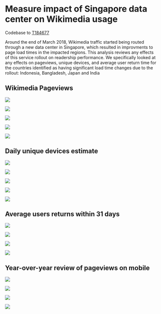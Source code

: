 # Measure impact of Singapore data center on Wikimedia usage
Codebase to [T184677](https://phabricator.wikimedia.org/T184677)

Around the end of March 2018, Wikimedia traffic started being routed through a new data center in Singapore, which resulted in improvments to page load times in the impacted regions. This analysis reviews any effects of this service rollout on readership performance. We specifically looked at any effects on pageviews, unique devices, and average user return time for the countries identified as having significant load time changes due to the rollout: Indonesia, Bangladesh, Japan and India

## Wikimedia Pageviews

![](pageview_unique_devices_analysis/figures/daily_pageviews_allcountries.png)

![](pageview_unique_devices_analysis/figures/daily_pageviews_indonesia.png)

![](pageview_unique_devices_analysis/figures/daily_pageviews_bangladesh.png)

![](pageview_unique_devices_analysis/figures/daily_pageviews_japan.png)

![](pageview_unique_devices_analysis/figures/daily_pageviews_india.png)


## Daily unique devices estimate

![](pageview_unique_devices_analysis/figures/daily_unique_devices_allcountries.png)


![](pageview_unique_devices_analysis/figures/daily_uniques_indonesia.png)

![](pageview_unique_devices_analysis/figures/daily_uniques_bangladesh.png)

![](pageview_unique_devices_analysis/figures/daily_uniques_japan.png)

![](pageview_unique_devices_analysis/figures/daily_uniques_india.png)

## Average users returns within 31 days


![](user_returns_analysis/figures/avg_user_returns/user_returns_indonesia_31days_from2016.png)

![](user_returns_analysis/figures/avg_user_returns/user_returns_bangladesh_31days_from2016.png)

![](user_returns_analysis/figures/avg_user_returns/user_returns_japan_31days_from2016.png)

![](user_returns_analysis/figures/avg_user_returns/user_returns_india_31days_from2016.png)

## Year-over-year review of pageviews on mobile


![](pageview_unique_devices_analysis/figures/daily_pageviews_indonesia_yoy_mobile.png)

![](pageview_unique_devices_analysis/figures/daily_pageviews_bangladesh_yoy_mobile.png)

![](pageview_unique_devices_analysis/figures/daily_pageviews_japan_yoy_mobile.png)

![](pageview_unique_devices_analysis/figures/daily_pageviews_india_yoy_mobile.png)


